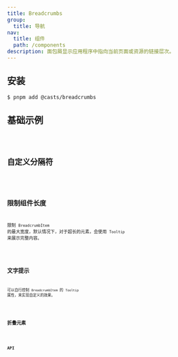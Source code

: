 ```yaml
---
title: Breadcrumbs
group:
  title: 导航
nav:
  title: 组件
  path: /components
description: 面包屑显示应用程序中指向当前页面或资源的链接层次。
---
```


## 安装

```bash
$ pnpm add @casts/breadcrumbs
```

## 基础示例

<code src="../examples/basic.tsx" />

## 自定义分隔符

<code src="../examples/custom-separator.tsx" />

## 限制组件长度

限制 `BreadcrumbItem` 的最大宽度，默认情况下，对于超长的元素，会使用 `Tooltip` 来展示完整内容。

<code src="../examples/max-width.tsx" />

## 文字提示

可以自行控制 `BreadcrumbItem `的 `Tooltip` 属性，来实现自定义的效果。

<code src="../examples/item-tooltip.tsx" />

## 折叠元素

<code src="../examples/collapsed.tsx" />

## API

<API src="@casts/breadcrumbs" />
